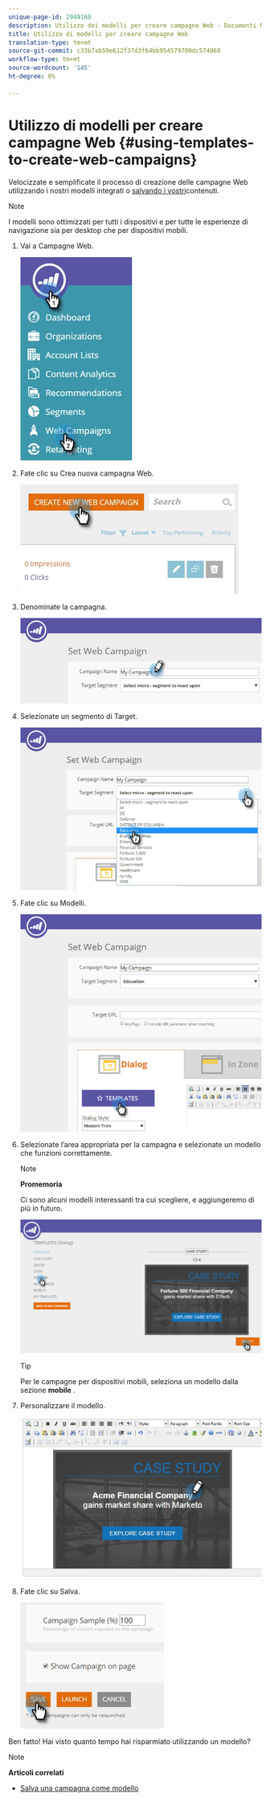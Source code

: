 ```yaml
---
unique-page-id: 2949168
description: Utilizzo dei modelli per creare campagne Web - Documenti Marketo - Documentazione prodotto
title: Utilizzo di modelli per creare campagne Web
translation-type: tm+mt
source-git-commit: c33b7ab59e612f37d3f64bb954579700dc574068
workflow-type: tm+mt
source-wordcount: '145'
ht-degree: 0%

---
```



# Utilizzo di modelli per creare campagne Web {#using-templates-to-create-web-campaigns}

Velocizzate e semplificate il processo di creazione delle campagne Web utilizzando i nostri modelli integrati o [salvando i vostri](save-your-campaign-as-a-template.md)contenuti.

>[!NOTE]
>
>I modelli sono ottimizzati per tutti i dispositivi e per tutte le esperienze di navigazione sia per desktop che per dispositivi mobili.

1. Vai a Campagne Web.

   ![](assets/web-campaigns-hand.jpg)

1. Fate clic su Crea nuova campagna Web.

   ![](assets/create-new-web-campaign-create-hand.jpg)

1. Denominate la campagna.

   ![](assets/set-web-campaign-my-campaign-hand.jpg)

1. Selezionate un segmento di Target.

   ![](assets/set-web-campaign-education.jpg)

1. Fate clic su Modelli.

   ![](assets/templates.png)

1. Selezionate l’area appropriata per la campagna e selezionate un modello che funzioni correttamente.

   >[!NOTE]
   >
   >**Promemoria**
   >
   >Ci sono alcuni modelli interessanti tra cui scegliere, e aggiungeremo di più in futuro.

   ![](assets/select.png)

   >[!TIP]
   >
   >Per le campagne per dispositivi mobili, seleziona un modello dalla sezione **mobile** .

1. Personalizzare il modello.

   ![](assets/customize-template.jpg)

1. Fate clic su Salva.

   ![](assets/click-save-hand.jpg)

Ben fatto! Hai visto quanto tempo hai risparmiato utilizzando un modello?

>[!NOTE]
>
>**Articoli correlati**
>
>* [Salva una campagna come modello](save-your-campaign-as-a-template.md)

>



